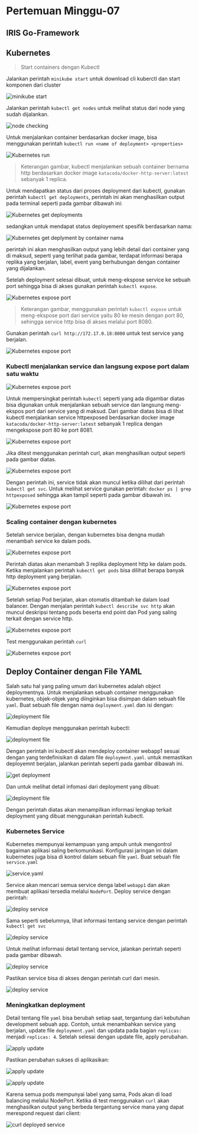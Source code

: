 # Pertemuan Minggu-07

## IRIS Go-Framework

## Kubernetes

> Start containers dengan Kubectl

Jalankan perintah `minikube start` untuk download cli kuberctl dan start komponen dari cluster

![minikube start](img/kubectl/001.png)

Jalankan perintah `kubectl get nodes` untuk melihat status dari node yang sudah dijalankan.

![node checking](img/kubectl/002.png)

Untuk menjalankan container berdasarkan docker image, bisa menggunakan perintah `kubectl run <name of deployment> <properties>
`

![Kubernetes run](img/kubectl/003.png)

> Keterangan gambar, kubectl menjalankan sebuah container bernama http berdasarkan docker image `katacoda/docker-http-server:latest` sebanyak 1 replica.

Untuk mendapatkan status dari proses deployment dari kubectl, gunakan perintah  `kubectl get deployments`, perintah ini akan menghasilkan output pada terminal seperti pada gambar dibawah ini:

![Kubernetes get deployments](img/kubectl/004.png)

sedangkan untuk mendapat status deployement spesifik berdasarkan nama:

![Kubernetes get deplyment by container nama](img/kubectl/005.png)

perintah ini akan menghasilkan output yang lebih detail dari container yang di maksud, seperti yang terlihat pada gambar, terdapat informasi berapa replika yang berjalan, label, event yang berhubungan dengan container yang dijalankan.

Setelah deployment selesai dibuat, untuk meng-ekspose service ke sebuah port sehingga bisa di akses gunakan perintah `kubectl expose`.

![Kubernetes expose port](img/kubectl/006.png)

> Keterangan gambar, menggunakan perintah `kubectl expose` untuk meng-ekspose port dari service yaitu 80 ke mesin dengan port 80, sehingga service http bisa di akses melalui port 8080.

Gunakan perintah `curl http://172.17.0.18:8000` untuk test service yang berjalan.

![Kubernetes expose port](img/kubectl/006-curl.png)

### Kubectl menjalankan service dan langsung expose port dalam satu waktu

![Kubernetes expose port](img/kubectl/006-001.png)

Untuk mempersingkat perintah `kubectl` seperti yang ada digambar diatas bisa digunakan untuk menjalankan sebuah service dan langsung meng-ekspos port dari service yang di maksud. Dari gambar diatas bisa di lihat kubectl menjalankan service httpexposed berdasarkan docker image `katacoda/docker-http-server:latest` sebanyak 1 replica dengan mengekspose port 80 ke port 8081.

![Kubernetes expose port](img/kubectl/006-002.png)

Jika ditest menggunakan perintah curl, akan menghasilkan output seperti pada gambar diatas.

![Kubernetes expose port](img/kubectl/006-003.png)

Dengan perintah ini, service tidak akan muncul ketika dilihat dari perintah `kubectl get svc`. Untuk melihat service gunakan perintah: `docker ps | grep httpexposed` sehingga akan tampil seperti pada gambar dibawah ini.

![Kubernetes expose port](img/kubectl/006-004.png)

### Scaling container dengan kubernetes

Setelah service berjalan, dengan kubernetes bisa dengna mudah menambah service ke dalam pods.

![Kubernetes expose port](img/kubectl/007.png)

Perintah diatas akan menambah 3 replika deployment http ke dalam pods. Ketika menjalankan perintah `kubectl get pods` bisa dilihat berapa banyak http deployment yang berjalan.

![Kubernetes expose port](img/kubectl/008.png)

Setelah setiap Pod berjalan, akan otomatis ditambah ke dalam load balancer. Dengan menjalan perintah `kubectl describe svc http` akan muncul deskripsi tentang pods beserta end point dan Pod yang saling terkait dengan service http.

![Kubernetes expose port](img/kubectl/009.png)

Test menggunakan perintah `curl`

![Kubernetes expose port](img/kubectl/010.png)

## Deploy Container dengan File YAML

Salah satu hal yang paling umum dari kubernetes adalah object deploymentnya. Untuk menjalankan sebuah container menggunakan kubernetes, objek-objek yang diinginkan bisa disimpan dalam sebuah file `yaml`. Buat sebuah file dengan nama `deployment.yaml` dan isi dengan:

![deployment file](img/kubectl-yaml/01-001.png)

Kemudian deploye menggunakan perintah kubectl:

![deployment file](img/kubectl-yaml/01-002.png)

Dengan perintah ini kubectl akan mendeploy container webapp1 sesuai dengan yang terdefinisikan di dalam file `deployment.yaml`. untuk memastikan deployemnt berjalan, jalankan perintah seperti pada gambar dibawah ini.

![get deployment](img/kubectl-yaml/01-003.png)

Dan untuk melihat detail infomasi dari deployment yang dibuat:

![deployment file](img/kubectl-yaml/01-004.png)

Dengan perintah diatas akan menampilkan informasi lengkap terkait deployment yang dibuat menggunakan perintah kubectl.

### Kubernetes Service

Kubernetes mempunyai kemampuan yang ampuh untuk mengontrol bagaiman aplikasi saling berkomunikasi. Konfigurasi jaringan ini dalam kubernetes juga bisa di kontrol dalam sebuah file `yaml`. Buat sebuah file `service.yaml`

![service.yaml](img/kubectl-yaml/02-001.png)

Service akan mencari semua service denga label `webapp1` dan akan membuat aplikasi tersedia melalui `NodePort`. Deploy service dengan perintah:

![deploy service](img/kubectl-yaml/02-002.png)

Sama seperti sebelumnya, lihat informasi tentang service dengan perintah `kubectl get svc`

![deploy service](img/kubectl-yaml/02-003.png)

Untuk melihat informasi detail tentang service, jalankan perintah seperti pada gambar dibawah.

![deploy service](img/kubectl-yaml/02-004.png)

Pastikan service bisa di akses dengan perintah curl dari mesin.

![deploy service](img/kubectl-yaml/02-005.png)

### Meningkatkan deployment

Detail tentang file `yaml` bisa berubah setiap saat, tergantung dari kebutuhan development sebuah app. Contoh, untuk menambahkan service yang berjalan, update file `deployment.yaml` dan updata pada bagian `replicas:` menjadi `replicas: 4`. Setelah selesai dengan update file, apply perubahan.

![apply update](img/kubectl-yaml/03-001.png)

Pastikan perubahan sukses di aplikasikan:

![apply update](img/kubectl-yaml/03-002.png)

![apply update](img/kubectl-yaml/03-003.png)

Karena semua pods mempunyai label yang sama, Pods akan di load balancing melalui NodePort. Ketika di test menggunakan `curl` akan menghasilkan output yang berbeda tergantung service mana yang dapat merespond request dari client:

![curl deployed service](img/kubectl-yaml/03-004.png)
